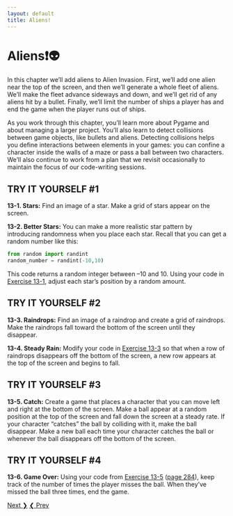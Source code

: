 ```yaml
---
layout: default
title: Aliens!
---
```


# Aliens❗👽

<span id="page_276"></span>

In this chapter we’ll add aliens to Alien Invasion. First, we’ll add one alien near the top of the screen, and then we’ll generate a whole fleet of aliens. We’ll make the fleet advance sideways and down, and we’ll get rid of any aliens hit by a bullet. Finally, we’ll limit the number of ships a player has and end the game when the player runs out of ships.

As you work through this chapter, you’ll learn more about Pygame and about managing a larger project. You’ll also learn to detect collisions between game objects, like bullets and aliens. Detecting collisions helps you define interactions between elements in your games: you can confine a character inside the walls of a maze or pass a ball between two characters. We’ll also continue to work from a plan that we revisit occasionally to maintain the focus of our code-writing sessions.

TRY IT YOURSELF \#1
-------------------

<span id="ch13exe1"></span>**13-1. Stars:** Find an image of a star.
Make a grid of stars appear on the screen.

<span id="ch13exe2"></span>**13-2. Better Stars:** You can make a more
realistic star pattern by introducing randomness when you place each
star. Recall that you can get a random number like this:

``` python
from random import randint
random_number = randint(-10,10)
```

This code returns a random integer between –10 and 10. Using your code
in [Exercise 13-1](#ch13exe1), adjust each star’s position by a random
amount.

TRY IT YOURSELF \#2
-------------------

<span id="ch13exe3"></span>**13-3. Raindrops:** Find an image of a
raindrop and create a grid of raindrops. Make the raindrops fall toward
the bottom of the screen until they disappear.

<span id="ch13exe4"></span>**13-4. Steady Rain:** Modify your code in
[Exercise 13-3](#ch13exe3) so that when a row of raindrops disappears
off the bottom of the screen, a new row appears at the top of the screen
and begins to fall.

TRY IT YOURSELF \#3
-------------------

<span id="ch13exe5"></span>**13-5. Catch:** Create a game that places a
character that you can move left and right at the bottom of the screen.
Make a ball appear at a random position at the top of the screen and
fall down the screen at a steady rate. If your character “catches” the
ball by colliding with it, make the ball disappear. Make a new ball each
time your character catches the ball or whenever the ball disappears off
the bottom of the screen.

<span id="page_290"></span>

TRY IT YOURSELF \#4
-------------------

<span id="ch13exe6"></span>**13-6. Game Over:** Using your code from
[Exercise 13-5](#ch13exe5) ([page 284](#page_284)), keep track of the
number of times the player misses the ball. When they’ve missed the ball
three times, end the game.


<span align="right"><a href='../chapter_14/README.md'>Next &#10095;</span></a>
<a href='../chapter_12/README.md'><span align="left">&#10094; Prev</span></a>
